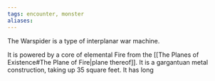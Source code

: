 ```yaml
---
tags: encounter, monster
aliases:
---
```


The Warspider is a type of interplanar war machine.

It is powered by a core of elemental Fire from the [[The Planes of Existence#The Plane of Fire|plane thereof]]. It is a gargantuan metal construction, taking up 35 square feet. It has long 